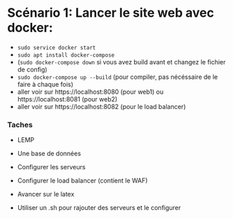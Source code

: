 # Scénario 1: Lancer le site web avec docker:
- `sudo service docker start`
- `sudo apt install docker-compose`
- (`sudo docker-compose down` si vous avez build avant et changez le fichier de config)
- `sudo docker-compose up --build` (pour compiler, pas nécéssaire de le faire à chaque fois)
- aller voir sur https://localhost:8080 (pour web1) ou https://localhost:8081 (pour web2)
- aller voir sur https://localhost:8082 (pour le load balancer)


### Taches
- LEMP


- Une base de données
- Configurer les serveurs 
- Configurer le load balancer (contient le WAF)
- Avancer sur le latex
- Utiliser un .sh pour rajouter des serveurs et le configurer

